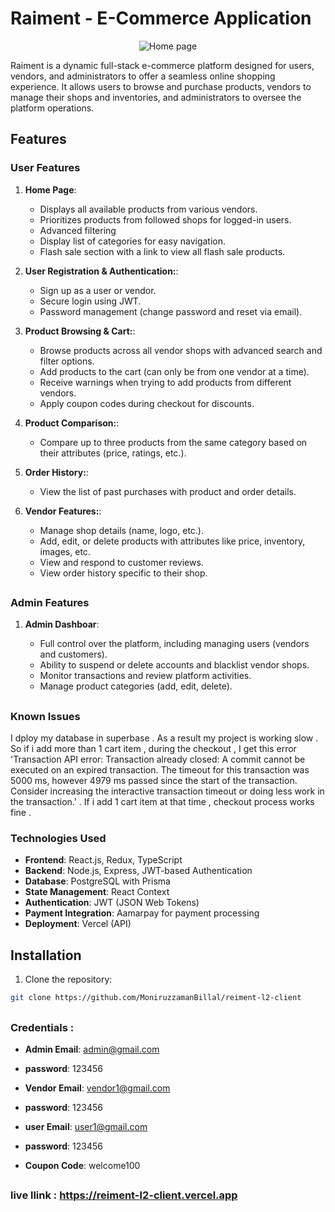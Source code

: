# Raiment - E-Commerce Application

<p align="center">
  <img src="https://i.postimg.cc/kgFFvbm4/Vite-React-TS.png" alt="Home page">
</p>

Raiment is a dynamic full-stack e-commerce platform designed for users, vendors, and administrators to offer a seamless online shopping experience. It allows users to browse and purchase products, vendors to manage their shops and inventories, and administrators to oversee the platform operations.

## Features

### User Features

1. **Home Page**:

   - Displays all available products from various vendors.
   - Prioritizes products from followed shops for logged-in users.
   - Advanced filtering
   - Display list of categories for easy navigation.
   - Flash sale section with a link to view all flash sale products.

2. **User Registration & Authentication:**:

   - Sign up as a user or vendor.
   - Secure login using JWT.
   - Password management (change password and reset via email).

3. **Product Browsing & Cart:**:

   - Browse products across all vendor shops with advanced search and filter options.
   - Add products to the cart (can only be from one vendor at a time).
   - Receive warnings when trying to add products from different vendors.
   - Apply coupon codes during checkout for discounts.

4. **Product Comparison:**:

   - Compare up to three products from the same category based on their attributes (price, ratings, etc.).

5. **Order History:**:

   - View the list of past purchases with product and order details.

6. **Vendor Features:**:
   - Manage shop details (name, logo, etc.).
   - Add, edit, or delete products with attributes like price, inventory, images, etc.
   - View and respond to customer reviews.
   - View order history specific to their shop.

##

### Admin Features

1. **Admin Dashboar**:

   - Full control over the platform, including managing users (vendors and customers).
   - Ability to suspend or delete accounts and blacklist vendor shops.
   - Monitor transactions and review platform activities.
   - Manage product categories (add, edit, delete).

   ##

### Known Issues

I dploy my database in superbase . As a result my project is working slow . So if i add more than 1 cart item , during the checkout , I get this error 'Transaction API error: Transaction already closed: A commit cannot be executed on an expired transaction. The timeout for this transaction was 5000 ms, however 4979 ms passed since the start of the transaction. Consider increasing the interactive transaction timeout or doing less work in the transaction.' . If i add 1 cart item at that time , checkout process works fine .

### Technologies Used

- **Frontend**: React.js, Redux, TypeScript
- **Backend**: Node.js, Express, JWT-based Authentication
- **Database**: PostgreSQL with Prisma
- **State Management**: React Context
- **Authentication**: JWT (JSON Web Tokens)
- **Payment Integration**: Aamarpay for payment processing
- **Deployment**: Vercel (API)

## Installation

1.  Clone the repository:

```bash
git clone https://github.com/MoniruzzamanBillal/reiment-l2-client
```

##

### Credentials :

- **Admin Email**: admin@gmail.com
- **password**: 123456

- **Vendor Email**: vendor1@gmail.com
- **password**: 123456

- **user Email**: user1@gmail.com
- **password**: 123456

- **Coupon Code**: welcome100

##

### live llink : https://reiment-l2-client.vercel.app
